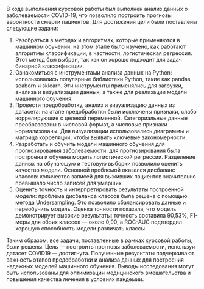 В ходе выполнения курсовой работы был выполнен анализ данных о заболеваемости COVID-19, что позволило построить прогнозы вероятности смерти пациентов. Для достижения цели были поставлены следующие задачи:
1.	Разобраться в методах и алгоритмах, которые применяются в машинном обучении: на этом этапе было изучено, как работают алгоритмы классификации, в частности, логистическая регрессия. Этот метод был выбран, так как он хорошо подходит для задач бинарной классификации.
2.	Ознакомиться с инструментами анализа данных на Python: использовались популярные библиотеки Python, такие как pandas, seaborn и sklearn. Эти инструменты применялись для загрузки, анализа и визуализации данных, а также для реализации модели машинного обучения.
3.	Провести предобработку, анализ и визуализацию данных из датасета: на этапе предобработки были исключены признаки, слабо коррелирующие с целевой переменной. Категориальные данные преобразованы в числовой формат, а числовые признаки нормализованы. Для визуализации использовались диаграммы и матрица корреляции, чтобы выявить ключевые закономерности.
4.	Разработать и обучить модели машинного обучения для прогнозирования заболеваемости: для прогнозирования была построена и обучена модель логистической регрессии. Разделение данных на обучающую и тестовую выборки позволило оценить качество модели. Основной проблемой оказался дисбаланс классов: количество записей для выживших пациентов значительно превышало число записей для умерших.
5.	Оценить точность и интерпретировать результаты построенной модели: проблема дисбаланса классов была решена с помощью метода Undersampling. Это позволило сбалансировать данные и переобучить модель. Оценка точности показала, что модель демонстрирует высокие результаты: точность составила 90,53%, F1-меры для обоих классов — около 0,90, а ROC-AUC подтвердил хорошую способность модели различать классы.

Таким образом, все задачи, поставленные в рамках курсовой работы, были решены. Цель — построить прогнозы заболеваемости, используя датасет COVID19 — достигнута. Полученные результаты подчеркивают важность этапов предобработки и анализа данных для построения надежных моделей машинного обучения. Выводы исследования могут быть использованы для оптимизации медицинского вмешательства и повышения качества лечения в условиях пандемии.
